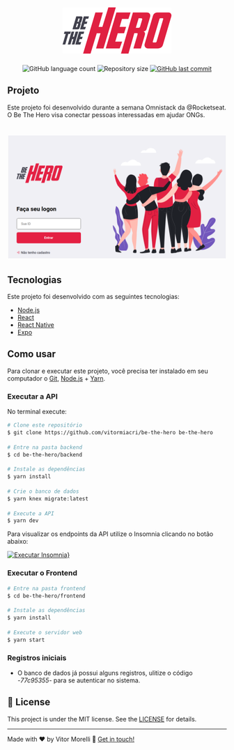 <h1 align="center">
    <img alt="BeTheHero" title="#BeTheHero" src=".images/logo.svg" width="250px" />
</h1>

<p align="center">
  <img alt="GitHub language count" src="https://img.shields.io/github/languages/count/vitormiacri/be-the-hero?color=%2304D361">

  <img alt="Repository size" src="https://img.shields.io/github/repo-size/vitormiacri/be-the-hero">
	
  <a href="https://github.com/vitormiacri/be-the-hero/commits/master">
    <img alt="GitHub last commit" src="https://img.shields.io/github/last-commit/vitormiacri/be-the-hero">
  </a>
</p>

## Projeto

Este projeto foi desenvolvido durante a semana Omnistack da @Rocketseat.
O Be The Hero visa conectar pessoas interessadas em ajudar ONGs.

<h1 align="center">
    <img alt="Login" title="Login" src=".images/login.png" width="500px" />
</h1>

## Tecnologias

Este projeto foi desenvolvido com as seguintes tecnologias:

- [Node.js](https://nodejs.org/en/)
- [React](https://reactjs.org)
- [React Native](https://facebook.github.io/react-native/)
- [Expo](https://expo.io/)

## Como usar

Para clonar e executar este projeto, você precisa ter instalado em seu computador o [Git](https://git-scm.com), [Node.js][nodejs] + [Yarn][yarn].

### Executar a API

No terminal execute:

```bash
# Clone este repositório
$ git clone https://github.com/vitormiacri/be-the-hero be-the-hero

# Entre na pasta backend
$ cd be-the-hero/backend

# Instale as dependências
$ yarn install

# Crie o banco de dados
$ yarn knex migrate:latest

# Execute a API
$ yarn dev
```

Para visualizar os endpoints da API utilize o Insomnia clicando no botão abaixo:

[![Executar Insomnia}](https://insomnia.rest/images/run.svg)](https://insomnia.rest/run/?label=Be%20The%20Hero&uri=https%3A%2F%2Fraw.githubusercontent.com%2Fvitormiacri%2Fbe-the-hero%2Fmaster%2Fbackend%2FInsomnia_requests.json)

### Executar o Frontend

```bash
# Entre na pasta frontend
$ cd be-the-hero/frontend

# Instale as dependências
$ yarn install

# Execute o servidor web
$ yarn start
```

### Registros iniciais

- O banco de dados já possui alguns registros, ulitize o código -_77c95355_- para se autenticar no sistema.

## :memo: License

This project is under the MIT license. See the [LICENSE](LICENSE.md) for details.

---

Made with ♥ by Vitor Morelli :wave: [Get in touch!](https://www.linkedin.com/in/vitor-morelli-miacri-5830b431/)

[nodejs]: https://nodejs.org/
[yarn]: https://yarnpkg.com/
[vc]: https://code.visualstudio.com/
[vceditconfig]: https://marketplace.visualstudio.com/items?itemName=EditorConfig.EditorConfig
[vceslint]: https://marketplace.visualstudio.com/items?itemName=dbaeumer.vscode-eslint
[prettier]: https://marketplace.visualstudio.com/items?itemName=esbenp.prettier-vscode
